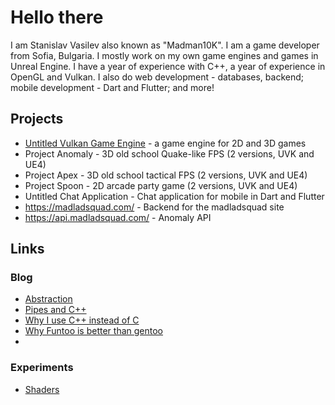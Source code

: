 # Hello there
I am Stanislav Vasilev also known as "Madman10K". I am a game developer from Sofia, Bulgaria. I mostly work on my own game engines and games in Unreal Engine. I have a year of experience with C++, a year of experience in OpenGL and Vulkan. I also do web development - databases, backend; mobile development - Dart and Flutter; and more!
## Projects
- [Untitled Vulkan Game Engine](https://github.com/MadLadSquad/UntitledVulkanGameEngine) - a game engine for 2D and 3D games
- Project Anomaly - 3D old school Quake-like FPS (2 versions, UVK and UE4)
- Project Apex - 3D old school tactical FPS (2 versions, UVK and UE4)
- Project Spoon - 2D arcade party game (2 versions, UVK and UE4)
- Untitled Chat Application - Chat application for mobile in Dart and Flutter
- https://madladsquad.com/ - Backend for the madladsquad site
- https://api.madladsquad.com/ - Anomaly API 
## Links
### Blog
- [Abstraction](https://madman10k.online/abstraction)
- [Pipes and C++](https://madman10k.online/cpp-pipes)
- [Why I use C++ instead of C](https://madman10k.online/why-i-use-cpp-instead-of-c/)
- [Why Funtoo is better than gentoo](https://madman10k/funtoo/)
- []()
### Experiments
- [Shaders](https://madman10k.online/shaders/shaders.html)
